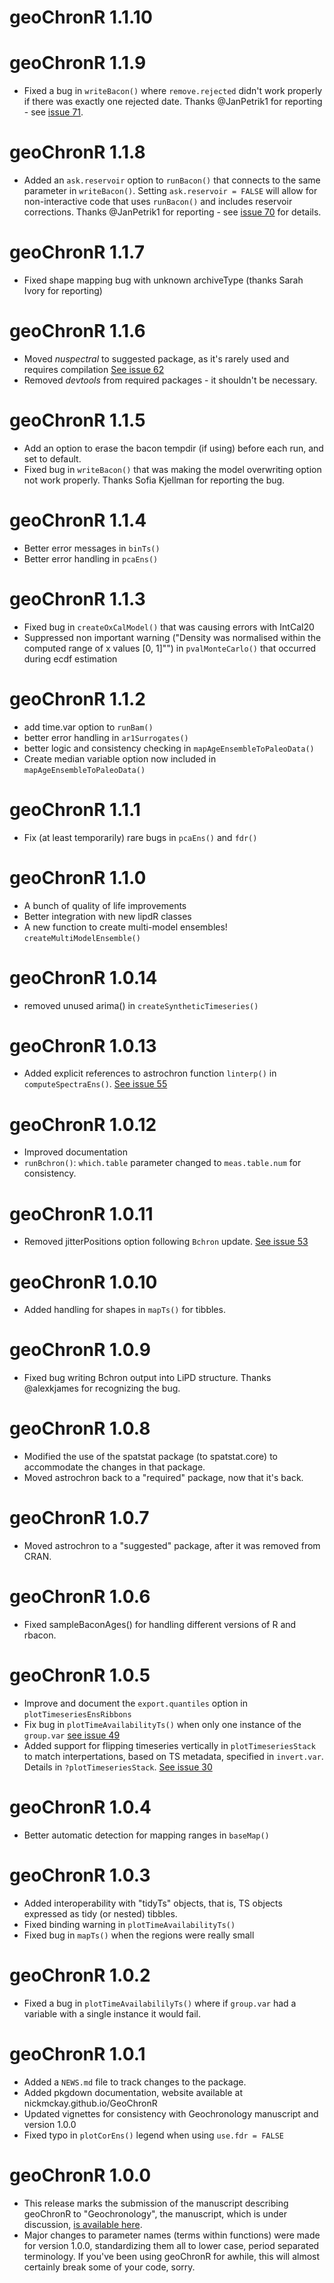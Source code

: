 # geoChronR 1.1.10

# geoChronR 1.1.9

* Fixed a bug in `writeBacon()` where `remove.rejected` didn't work properly if there was exactly one rejected date. Thanks @JanPetrik1 for reporting - see [issue 71](https://github.com/nickmckay/GeoChronR/issues/71).

# geoChronR 1.1.8

* Added an `ask.reservoir` option to `runBacon()` that connects to the same parameter in `writeBacon()`. Setting `ask.reservoir = FALSE` will allow for non-interactive code that uses `runBacon()` and includes reservoir corrections. Thanks @JanPetrik1 for reporting - see [issue 70](https://github.com/nickmckay/GeoChronR/issues/70) for details.

# geoChronR 1.1.7

* Fixed shape mapping bug with unknown archiveType (thanks Sarah Ivory for reporting)

# geoChronR 1.1.6

* Moved *nuspectral* to suggested package, as it's rarely used and requires compilation [See issue 62](https://github.com/nickmckay/GeoChronR/issues/62)
* Removed *devtools* from required packages - it shouldn't be necessary. 

# geoChronR 1.1.5

* Add an option to erase the bacon tempdir (if using) before each run, and set to default.
* Fixed bug in `writeBacon()` that was making the model overwriting option not work properly. Thanks Sofia Kjellman for reporting the bug.

# geoChronR 1.1.4

* Better error messages in `binTs()`
* Better error handling in `pcaEns()`

# geoChronR 1.1.3

* Fixed bug in `createOxCalModel()` that was causing errors with IntCal20
* Suppressed non important warning ("Density was normalised within the computed range of x values [0, 1]"") in `pvalMonteCarlo()` that occurred during ecdf estimation

# geoChronR 1.1.2

* add time.var option to `runBam()`
* better error handling in `ar1Surrogates()`
* better logic and consistency checking in `mapAgeEnsembleToPaleoData()`
* Create median variable option now included in `mapAgeEnsembleToPaleoData()`

# geoChronR 1.1.1

* Fix (at least temporarily) rare bugs in `pcaEns()` and `fdr()`

# geoChronR 1.1.0

* A bunch of quality of life improvements
* Better integration with new lipdR classes
* A new function to create multi-model ensembles! `createMultiModelEnsemble()`

# geoChronR 1.0.14

* removed unused arima() in `createSyntheticTimeseries()`

# geoChronR 1.0.13

* Added explicit references to astrochron function `linterp()` in `computeSpectraEns()`. [See issue 55](https://github.com/nickmckay/GeoChronR/issues/55)

# geoChronR 1.0.12

* Improved documentation
* `runBchron()`: `which.table` parameter changed to `meas.table.num` for consistency. 

# geoChronR 1.0.11

* Removed jitterPositions option following `Bchron` update. [See issue 53](https://github.com/nickmckay/GeoChronR/issues/53)

# geoChronR 1.0.10

* Added handling for shapes in `mapTs()` for tibbles.

# geoChronR 1.0.9

* Fixed bug writing Bchron output into LiPD structure. Thanks @alexkjames for recognizing the bug.

# geoChronR 1.0.8

* Modified the use of the spatstat package (to spatstat.core) to accommodate the changes in that package.
* Moved astrochron back to a "required" package, now that it's back.

# geoChronR 1.0.7

* Moved astrochron to a "suggested" package, after it was removed from CRAN.

# geoChronR 1.0.6

* Fixed sampleBaconAges() for handling different versions of R and rbacon.

# geoChronR 1.0.5

* Improve and document the `export.quantiles` option in `plotTimeseriesEnsRibbons`
* Fix bug in `plotTimeAvailabilityTs()` when only one instance of the `group.var` [see issue 49](https://github.com/nickmckay/GeoChronR/issues/49)
* Added support for flipping timeseries vertically  in `plotTimeseriesStack` to match interpertations, based on TS metadata, specified in `invert.var`. Details in `?plotTimeseriesStack`. [See issue 30](https://github.com/nickmckay/GeoChronR/issues/30)

# geoChronR 1.0.4

* Better automatic detection for mapping ranges in `baseMap()`

# geoChronR 1.0.3

* Added interoperability with "tidyTs" objects, that is, TS objects expressed as tidy (or nested) tibbles.
* Fixed binding warning in `plotTimeAvailabilityTs()`
* Fixed bug in `mapTs()` when the regions were really small

# geoChronR 1.0.2

* Fixed a bug in `plotTimeAvailabililyTs()` where if `group.var` had a variable with a single instance it would fail. 

# geoChronR 1.0.1

* Added a `NEWS.md` file to track changes to the package.
* Added pkgdown documentation, website available at nickmckay.github.io/GeoChronR
* Updated vignettes for consistency with Geochronology manuscript and version 1.0.0
* Fixed typo in `plotCorEns()` legend when using `use.fdr = FALSE`

# geoChronR 1.0.0

* This release marks the submission of the manuscript describing geoChronR to "Geochronology", the manuscript, which is under discussion, [is available here](https://doi.org/10.5194/gchron-2020-25). 
* Major changes to parameter names (terms within functions) were made for version 1.0.0, standardizing them all to lower case, period separated terminology. If you've been using geoChronR for awhile, this will almost certainly break some of your code, sorry.
